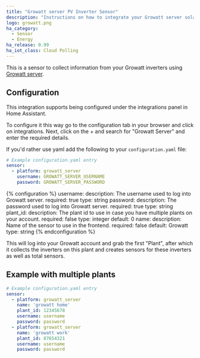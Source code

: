 ```yaml
---
title: "Growatt server PV Inverter Sensor"
description: "Instructions on how to integrate your Growatt server solar inverter within Home Assistant."
logo: growatt.png
ha_category:
  - Sensor
  - Energy
ha_release: 0.99
ha_iot_class: Cloud Polling
---
```


This is a sensor to collect information from your Growatt inverters using [Growatt server](https://server.growatt.com/).

## Configuration

This integration supports being configured under the integrations panel in Home Assistant.

To configure it this way go to the configuration tab in your browser and click on integrations. Next, click on the + and search for "Growatt Server" and enter the required details.

If you'd rather use yaml add the following to your `configuration.yaml` file:

```yaml
# Example configuration.yaml entry
sensor:
  - platform: growatt_server
    username: GROWATT_SERVER_USERNAME
    password: GROWATT_SERVER_PASSWORD
```

{% configuration %}
username:
  description: The username used to log into Growatt server.
  required: true
  type: string
password:
  description: The password used to log into Growatt server.
  required: true
  type: string
plant_id:
  description: The plant id to use in case you have multiple plants on your account.
  required: false
  type: integer
  default: 0
name:
  description: Name of the sensor to use in the frontend.
  required: false
  default: Growatt
  type: string
{% endconfiguration %}

This will log into your Growatt account and grab the first "Plant", after which it collects the inverters on this plant and creates sensors for these inverters as well as total sensors.

## Example with multiple plants

```yaml
# Example configuration.yaml entry
sensor:
  - platform: growatt_server
    name: 'growatt home'
    plant_id: 12345678
    username: username
    password: password
  - platform: growatt_server
    name: 'growatt work'
    plant_id: 87654321
    username: username
    password: password
```
